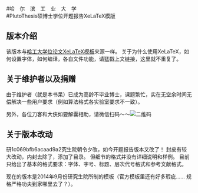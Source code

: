 #哈　尔　滨　工　业　大　学  
#PlutoThesis硕博士学位开题报告XeLaTeX模版

## 版本介绍

该版本与[哈工大学位论文XeLaTeX模板](https://github.com/dustincys/PlutoThesis)来源一样。
关于为什么使用XeLaTeX，如何设置字体，如何编译，各自文件功能，请猛戳上文链接，这里就不重复了。

## 关于维护者以及捐赠

由于维护者（就是本书呆）已成为高龄不毕业博士，课题繁忙，实在无空余时间无偿解决一些用户要求（例如算法格式各实验室要求不一致）。

另外，各位刀客和大侠如要解囊相助，请微信扫码～～![二维码](http://ww3.sinaimg.cn/large/61dccbaajw1f11ag3tq66j20he0nn75l.jpg "二维码")

## 关于版本改动

研1c069bfb6acaad9a2究生院朝令夕改，如今开题报告版本又改了！
封皮有较大改动，内封去除了，添加了目录。
但细节的格式并没有详细说明和样例。
目前只给出了基本的格式要求：字体、字号、标题、层次代号格式和参考文献格式。

现在的版本是2014年9月份研究生院所制的模板（官方模板里还有好多瑕疵…… 规格严格功夫到家哪里去了？）。
